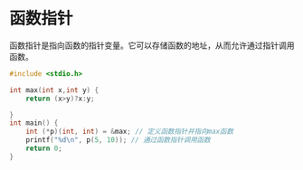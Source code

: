 # 函数指针
函数指针是指向函数的指针变量。它可以存储函数的地址，从而允许通过指针调用函数。

```c
#include <stdio.h>

int max(int x,int y) {
    return (x>y)?x:y;

}
int main() {
    int (*p)(int, int) = &max; // 定义函数指针并指向max函数
    printf("%d\n", p(5, 10)); // 通过函数指针调用函数
    return 0;
}
```